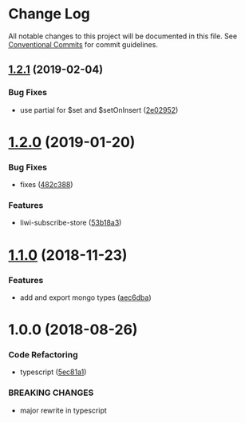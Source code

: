 # Change Log

All notable changes to this project will be documented in this file.
See [Conventional Commits](https://conventionalcommits.org) for commit guidelines.

## [1.2.1](https://github.com/liwijs/liwi/compare/liwi-types@1.2.0...liwi-types@1.2.1) (2019-02-04)


### Bug Fixes

* use partial for $set and $setOnInsert ([2e02952](https://github.com/liwijs/liwi/commit/2e02952))





# [1.2.0](https://github.com/liwijs/liwi/compare/liwi-types@1.1.0...liwi-types@1.2.0) (2019-01-20)


### Bug Fixes

* fixes ([482c388](https://github.com/liwijs/liwi/commit/482c388))


### Features

* liwi-subscribe-store ([53b18a3](https://github.com/liwijs/liwi/commit/53b18a3))





# [1.1.0](https://github.com/liwijs/liwi/compare/liwi-types@1.0.0...liwi-types@1.1.0) (2018-11-23)


### Features

* add and export mongo types ([aec6dba](https://github.com/liwijs/liwi/commit/aec6dba))





<a name="1.0.0"></a>
# 1.0.0 (2018-08-26)


### Code Refactoring

* typescript ([5ec81a1](https://github.com/liwijs/liwi/commit/5ec81a1))


### BREAKING CHANGES

* major rewrite in typescript
